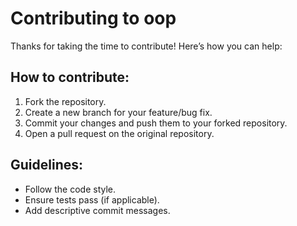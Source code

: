 # Contributing to oop 

Thanks for taking the time to contribute! Here’s how you can help:

## How to contribute:

1. Fork the repository.
2. Create a new branch for your feature/bug fix.
3. Commit your changes and push them to your forked repository.
4. Open a pull request on the original repository.

## Guidelines:
- Follow the code style.
- Ensure tests pass (if applicable).
- Add descriptive commit messages.

